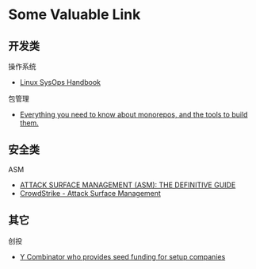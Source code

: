 # Some Valuable Link

## 开发类

操作系统

- [Linux SysOps Handbook](https://abarrak.gitbook.io/linux-sysops-handbook)

包管理

- [Everything you need to know about monorepos, and the tools to build them.](https://monorepo.tools/#transparent-remote-execution)

## 安全类

ASM

- [ATTACK SURFACE MANAGEMENT (ASM): THE DEFINITIVE GUIDE](https://www.randori.com/guides/attack-surface-management-the-definitive-guide/)
- [CrowdStrike - Attack Surface Management](https://www.crowdstrike.com/cybersecurity-101/attack-surface-management/)

## 其它

创投

- [Y Combinator who provides seed funding for setup companies](https://www.ycombinator.com/about/)
